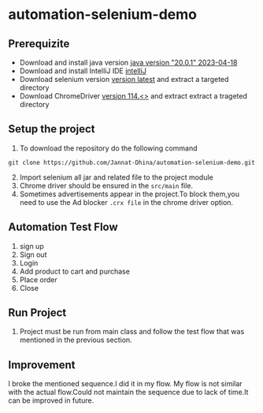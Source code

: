 # automation-selenium-demo
## Prerequizite
- Download and install java version [java version "20.0.1" 2023-04-18](https://www.oracle.com/java/technologies/downloads/#jdk20-mac)
- Download and install IntelliJ IDE [intelliJ](https://www.jetbrains.com/idea/download/?section=mac)
- Download selenium version [version latest](https://github.com/SeleniumHQ/selenium/releases/download/selenium-4.10.0/selenium-java-4.10.0.zip) and extract a targeted directory
- Download ChromeDriver [version 114.<>](https://chromedriver.storage.googleapis.com/index.html?path=114.0.5735.90/) and extract extract a trageted directory


## Setup the project 
1. To download the repository do the following command
```shell
git clone https://github.com/Jannat-Dhina/automation-selenium-demo.git
```
2. Import selenium all jar and related  file to the project module
3. Chrome driver should be ensured in the `src/main` file.
4. Sometimes advertisements appear in the project.To block them,you need to use the Ad blocker `.crx file` in the chrome driver option.

## Automation Test Flow
1. sign up
2. Sign out
3. Login
4. Add product to cart and purchase
5. Place order
6. Close

## Run Project
1. Project must be run from main class and follow the test flow that was mentioned in the previous section.

## Improvement
I broke the mentioned sequence.I did it in my flow.
My flow is not similar with the actual flow.Could not maintain the sequence due to lack of time.It can be improved in future.